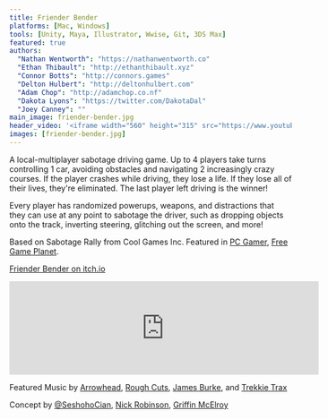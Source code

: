 ```yaml
---
title: Friender Bender
platforms: [Mac, Windows]
tools: [Unity, Maya, Illustrator, Wwise, Git, 3DS Max]
featured: true
authors:
  "Nathan Wentworth": "https://nathanwentworth.co"
  "Ethan Thibault": "http://ethanthibault.xyz"
  "Connor Botts": "http://connors.games"
  "Delton Hulbert": "http://deltonhulbert.com"
  "Adam Chop": "http://adamchop.co.nf"
  "Dakota Lyons": "https://twitter.com/DakotaDal"
  "Joey Canney": ""
main_image: friender-bender.jpg
header_video: '<iframe width="560" height="315" src="https://www.youtube.com/watch?v=jDe8boH80dE" frameborder="0" allowfullscreen></iframe>'
images: [friender-bender.jpg]
---
```

A local-multiplayer sabotage driving game. Up to 4 players take turns controlling 1 car, avoiding obstacles and navigating 2 increasingly crazy courses. If the player crashes while driving, they lose a life. If they lose all of their lives, they're eliminated. The last player left driving is the winner!

Every player has randomized powerups, weapons, and distractions that they can use at any point to sabotage the driver, such as dropping objects onto the track, inverting steering, glitching out the screen, and more!

Based on Sabotage Rally from Cool Games Inc. Featured in [PC Gamer](http://www.pcgamer.com/free-games-of-the-week/), [Free Game Planet](https://www.freegameplanet.com/friender-bender-download-game/).


[Friender Bender on itch.io](https://wickedly.itch.io/friender-bender)


<iframe frameborder="0" src="https://itch.io/embed/97545?linkback=true" width="552" height="167"></iframe>


Featured Music by [Arrowhead](https://soundcloud.com/arrowheadedm), [Rough Cuts](https://roughcuts.bandcamp.com), [James Burke](https://jamesburke.bandcamp.com), and [Trekkie Trax](https://soundcloud.com/nathanwentworth/sets/friender-bender)

Concept by [@SeshohoCian](https://twitter.com/SeshohoCian), [Nick Robinson](https://twitter.com/babylonian), [Griffin McElroy](https://twitter.com/griffinmcelroy)

